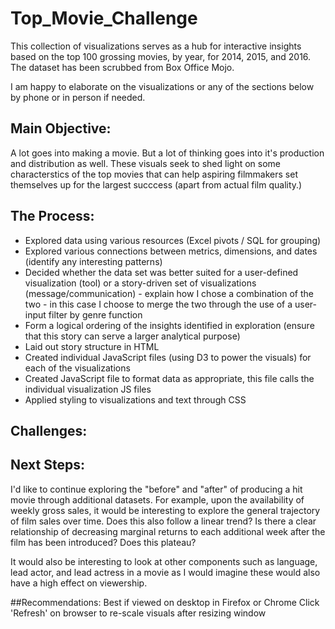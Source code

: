 # Top_Movie_Challenge
This collection of visualizations serves as a hub for interactive insights based on the top 100 grossing movies, by year, for 2014, 2015, and 2016. The dataset has been scrubbed from Box Office Mojo.

I am happy to elaborate on the visualizations or any of the sections below by phone or in person if needed.

## Main Objective:
A lot goes into making a movie. But a lot of thinking goes into it's production and distribution as well. These visuals seek to shed light on some characterstics of the top movies that can help aspiring filmmakers set themselves up for the largest succcess (apart from actual film quality.)

## The Process:
- Explored data using various resources (Excel pivots / SQL for grouping)
- Explored various connections between metrics, dimensions, and dates (identify any interesting patterns)
- Decided whether the data set was better suited for a user-defined visualization (tool) or a story-driven set of visualizations (message/communication) - explain how I chose a combination of the two - in this case I choose to merge the two through the use of a user-input filter by genre function
- Form a logical ordering of the insights identified in exploration (ensure that this story can serve a larger analytical purpose)
- Laid out story structure in HTML
- Created individual JavaScript files (using D3 to power the visuals) for each of the visualizations
- Created JavaScript file to format data as appropriate, this file calls the individual visualization JS files
- Applied styling to visualizations and text through CSS

## Challenges:

## Next Steps:
I'd like to continue exploring the "before" and "after" of producing a hit movie through additional datasets. For example, upon the availability of weekly gross sales, it would be interesting to explore the general trajectory of film sales over time. Does this also follow a linear trend? Is there a clear relationship of decreasing marginal returns to each additional week after the film has been introduced? Does this plateau?

It would also be interesting to look at other components such as language, lead actor, and lead actress in a movie as I would imagine these would also have a high effect on viewership.

##Recommendations:
Best if viewed on desktop in Firefox or Chrome
Click 'Refresh' on browser to re-scale visuals after resizing window

